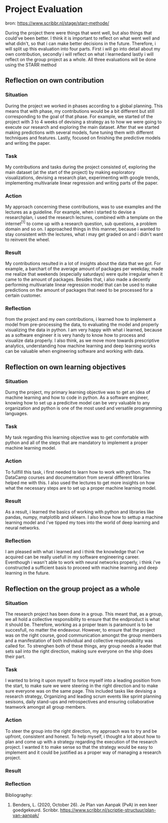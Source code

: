 <h1>Project Evaluation</h1>

bron: https://www.scribbr.nl/stage/starr-methode/

During the project there were things that went well, but also things that could've been better. I think it is important to reflect on what went well and what didn't, so that i can make better decisions in the future. Therefore, i will split up this evaluation into four parts. First i will go into detail about my own contribution, secondly i will reflect on what i learnedand lastly i will reflect on the group project as a whole. All three evaluations will be done using the STARR method

<h2>Reflection on own contribution</h2>

<h3>Situation</h3> 

During the project we worked in phases according to a global planning. This means that with phase, my contributions would be a bit different but still corresponding to the goal of that phase. For example, we started of the project with 3 to 4 weeks of devising a strategy as to how we were going to execute our research and exploring the main dataset. After that we started making predictions with several models, fune tuning them with different techniques and features. Lastly, focused on finishing the predictive models and writing the paper. 

<h3>Task</h3>

My contributions and tasks during the project consisted of, exploring the main dataset (at the start of the project) by making exploratory visualizations, devising a research plan, experimenting with google trends, implementing multivariate linear regression and writing parts of the paper.

<h3>Action</h3>

My approach concerning these contributions, was to use examples and the lectures as a guideline. For example, when i started to devise a researchplan, i used the research lectures, combined with a template on the internet<sup>[1]</sup> to come up with a research question, sub questions, a problem domain and so on. I approached things in this manner, because i wanted to stay consistent with the lectures, what i may get graded on and i didn't want to reinvent the wheel. 

<h3>Result</h3>

My contributions resulted in a lot of insights about the data that we got. For example, a barchart of the average amount of packages per weekday, made me realize that weekends (especially saturdays) were quite irregular when it came to the amount of packages. Besides that, i also made a decently performing multivariate linear regression model that can be used to make predictions on the amount of packages that need to be processed for a certain customer.  

<h3>Reflection</h3>

from the project and my own contributions, i learned how to implement a model from pre-processing the data, to evaluating the model and properly visualizing the data in python. I am very happy with what i learned, because as a software engineer it is very handy to know how to process and visualize data properly. I also think, as we move more towards prescriptive analytics, understanding how machine learning and deep learning works can be valuable when engineering software and working with data.

<h2>Reflection on own learning objectives</h2>

<h3>Situation</h3>

Durng the project, my primary learning objective was to get an idea of machine learning and how to code in python. As a software engineer, knowing how to set up a predicitve model can be very valuable to any organization and python is one of the most used and versatile programming languages. 

<h3>Task</h3>

My task regarding this learning objective was to get comfortable with python and all of the steps that are mandatory to implement a proper machine learning model. 

<h3>Action</h3>

To fullfill this task, i first needed to learn how to work with python. The DataCamp courses and documentation from several different libraries helped me with this. I also used the lectures to get more insights on how what the necessary steps are to set up a proper machine learning model.

<h3>Result</h3>

As a result, i learned the basics of working with python and libraries like pandas, numpy, matplotlib and sklearn. I also know how to settup a machine learning model and i've tipped my toes into the world of deep learning and neural networks.

<h3>Reflection</h3>

I am pleased with what i learned and i think the knowledge that i've acquired can be really usefull in my software engineering career. Eventhough i wasn't able to work with neural networks properly, i think i've constructed a sufficient basis to proceed with machine learning and deep learning in the future. 

<h2>Reflection on the group project as a whole</h2>

<h3>Situation</h3>

The research project has been done in a group. This meant that, as a group, we all hold a collective responsibility to ensure that the endproduct is what it should be. Therefore, working as a proper team is paramount is to be succesfull, no matter the endeavour. However, to ensure that the project was on the right course, good communication amongst the group members and a manifestation of both individual and collective responsability was called for. To strenghen both of these things, any group needs a leader that sets sail into the right direction, making sure everyone on the ship does their part.

<h3>Task</h3>

I wanted to bring it upon myself to force myself into a leading position from the start, to make sure we were steering in the right direction and to make sure everyone was on the same page. This included tasks like devising a research strategy, Organizing and leading scrum events like sprint planning sesisons, daily stand-ups and retrospectives and ensuring collaborative teamwork amongst all group members. 

<h3>Action</h3>

To steer the group into the right direction, my approach was to try and be upfront, consistent and honest. To help myself, i thought a lot about how to plan and come up with a strategy regarding the execution of the research project. I wanted it to make sense so that the strategy would be easy to implement and it could be justified as a proper way of managing a research project.

<h3>Result</h3>



<h3>Reflection</h3>


Bibliography:

1. Benders, L. (2020, October 26). Je Plan van Aanpak (PvA) in een keer goedgekeurd. Scribbr. https://www.scribbr.nl/scriptie-structuur/plan-van-aanpak/
